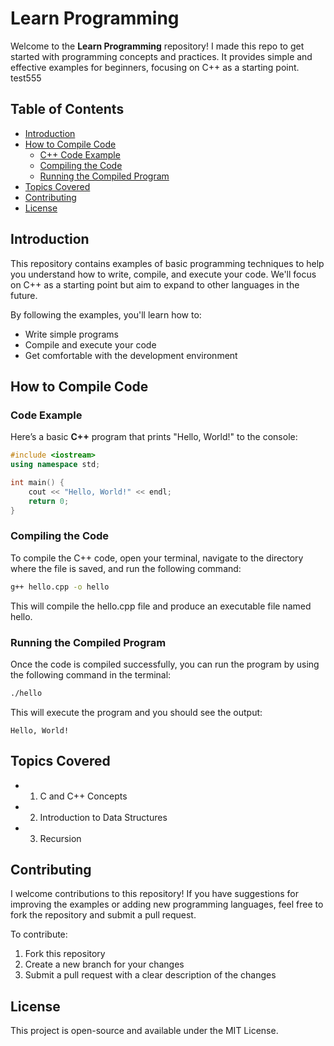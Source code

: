 # Learn Programming

Welcome to the **Learn Programming** repository! I made this repo to get started with programming concepts and practices. It provides simple and effective examples for beginners, focusing on C++ as a starting point.
test555

## Table of Contents

- [Introduction](#introduction)
- [How to Compile Code](#how-to-compile-code)
  - [C++ Code Example](#code-example)
  - [Compiling the Code](#compiling-the-code)
  - [Running the Compiled Program](#running-the-compiled-program)
- [Topics Covered](#topics-covered)
- [Contributing](#contributing)
- [License](#license)

## Introduction

This repository contains examples of basic programming techniques to help you understand how to write, compile, and execute your code. We'll focus on C++ as a starting point but aim to expand to other languages in the future.

By following the examples, you'll learn how to:

- Write simple programs
- Compile and execute your code
- Get comfortable with the development environment

## How to Compile Code

### Code Example

Here’s a basic **C++** program that prints "Hello, World!" to the console:

```cpp
#include <iostream>
using namespace std;

int main() {
    cout << "Hello, World!" << endl;
    return 0;
}
```

### Compiling the Code

To compile the C++ code, open your terminal, navigate to the directory where the file is saved, and run the following command:

```bash
g++ hello.cpp -o hello
```

This will compile the hello.cpp file and produce an executable file named hello.

### Running the Compiled Program

Once the code is compiled successfully, you can run the program by using the following command in the terminal:

```bash
./hello
```

This will execute the program and you should see the output:

```
Hello, World!
```

## Topics Covered

- 1. C and C++ Concepts
- 2. Introduction to Data Structures
- 3. Recursion

## Contributing

I welcome contributions to this repository! If you have suggestions for improving the examples or adding new programming languages, feel free to fork the repository and submit a pull request.

To contribute:

1. Fork this repository
2. Create a new branch for your changes
3. Submit a pull request with a clear description of the changes

## License

This project is open-source and available under the MIT License.
